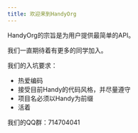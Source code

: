 ```yaml
---
title: 欢迎来到HandyOrg
---
```


HandyOrg的宗旨是为用户提供最简单的API。

我们一直期待着有更多的同学加入。

我们的入坑要求：
 - 热爱编码
 - 接受目前Handy的代码风格，并尽量遵守
 - 项目名必须以Handy为前缀
 - 活着

我们的QQ群：714704041